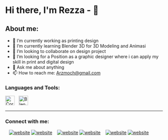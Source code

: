 # Hi there, I'm Rezza - 👋
## About me:
- 🔭 I’m currently working as printing design
- 🌱 I’m currently learning Blender 3D for 3D Modeling and Animasi
- 👯 I’m looking to collaborate on design project
- 🤔 I’m looking for a Position as a graphic designer where i can apply my skill in print and digital design
- 💬 Ask me about anything
- 📫 How to reach me: Arzmoch@gmail.com


### Languages and Tools:

[<img align="left" alt="CorelDRAW" width="30px" src="https://upload.wikimedia.org/wikipedia/commons/7/73/CorelDRAW_Logo.png" style="padding-right:10px;" />][coreldraw]
[<img align="left" alt="Blender" width="30px" src="https://upload.wikimedia.org/wikipedia/commons/0/0c/Blender_logo_no_text.svg" style="padding-right:10px;" />][blender]

[coreldraw]: https://www.coreldraw.com/
[blender]: https://www.blender.org/


<br />
<br />

---
### Connect with me:

&nbsp;&nbsp;
[![website](./img/twitter-light.svg)](https://x.com/D11Arz)
[![website](./img/twitter-dark.svg)](https://x.com/D11Arz)
&nbsp;&nbsp;
[![website](./img/linkedin-light.svg)](https://www.linkedin.com/in/rezza-id-749921314/)
[![website](./img/linkedin-dark.svg)](https://www.linkedin.com/in/rezza-id-749921314/)
&nbsp;&nbsp;
[![website](./img/instagram-light.svg)](https://www.instagram.com/mochrezha_/)
[![website](./img/instagram-dark.svg)](https://www.instagram.com/mochrezha_/)
